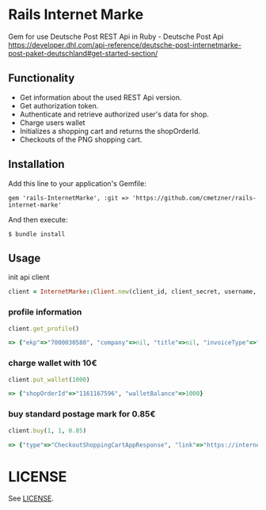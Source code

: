 # Rails Internet Marke

Gem for use Deutsche Post REST Api in Ruby - Deutsche Post Api https://developer.dhl.com/api-reference/deutsche-post-internetmarke-post-paket-deutschland#get-started-section/


## Functionality
* Get information about the used REST Api version.
* Get authorization token.
* Authenticate and retrieve authorized user's data for shop.
* Charge users wallet
* Initializes a shopping cart and returns the shopOrderId.
* Checkouts of the PNG shopping cart.

## Installation
Add this line to your application's Gemfile:

    gem 'rails-InternetMarke', :git => 'https://github.com/cmetzner/rails-internet-marke'

And then execute:

    $ bundle install

## Usage

init api client
  ```ruby
  client = InternetMarke::Client.new(client_id, client_secret, username, password)
  ```

### profile information
  ```ruby
  client.get_profile()
  ```
  ```ruby
=> {"ekp"=>"7000030580", "company"=>nil, "title"=>nil, "invoiceType"=>"PAPER", "invoiceFrequency"=>"DECADE", "mail"=>"testpk_1045@dhldp-test.de", "firstname"=>"Max", "lastname"=>"Tester 1045", "street"=>"Teststraße", "houseNo"=>"1045", "zip"=>"11045", "city"=>"ZTEST_Ort_001045", "country"=>"DEU", "phone"=>"12341045", "pobox"=>nil, "poboxZip"=>nil, "poboxCity"=>nil}
  ```

### charge wallet with 10€
  ```ruby
  client.put_wallet(1000)
  ```
  ```ruby
=> {"shopOrderId"=>"1161167596", "walletBalance"=>1000}
  ```

### buy standard postage mark for 0.85€
  ```ruby
  client.buy(1, 1, 0.85)
  ```
  ```ruby
=> {"type"=>"CheckoutShoppingCartAppResponse", "link"=>"https://internetmarke.deutschepost.de/PcfExtensionWeb/document?keyphase=0&data=ihiNb0veRtmVX1%2BQXd0BYshw8JiUVoXPh4T0fPzHH4Uy%2BieL%2FIDYPo45KmWcekPN", "manifestLink"=>"https://internetmarke.deutschepost.de/PcfExtensionWeb/document?keyphase=0&data=ihiNb0veRtmVX1%2BQXd0BYuum2TjxCgx0", "shoppingCart"=>{"shopOrderId"=>"1161167602", "voucherList"=>[{"voucherId"=>"A005C2ADD500000041EE", "trackId"=>nil}]}, "walletBallance"=>915}
  ```

# LICENSE

See [LICENSE](LICENSE).